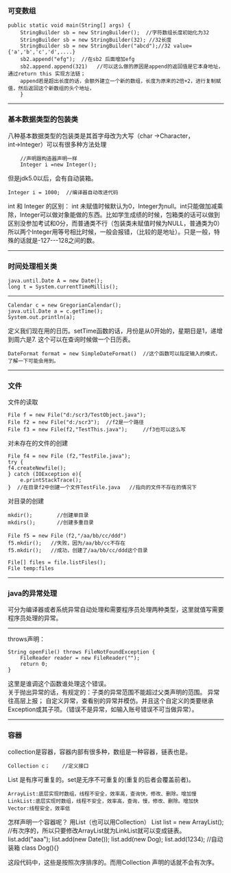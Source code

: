 ### 可变数组  
	public static void main(String[] args) {
		StringBuilder sb = new StringBuilder();  //字符数组长度初始化为32  
		StringBuilder sb = new StringBuilder(32); //32长度 
		StringBuilder sb = new StringBuilder("abcd");//32 value={'a','b','c','d',....}  
		sb2.append("efg");  //在sb2 后面增加efg  
		sb2.append.append(321)   //可以这么做的原因是append的返回值是它本身地址，通过return this 实现方法链；  
		append若是超出长度的话，会额外建立一个新的数组，长度为原来的2倍+2，进行复制赋值，然后返回这个新数组的头个地址，
		}

---

### 基本数据类型的包装类  
八种基本数据类型的包装类是其首字母改为大写（char ->Character，int→Integer）可以有很多种方法处理  

		//声明跟构造器声明一样  
		Integer i =new Integer(); 
但是jdk5.0以后，会有自动装箱。

	Integer i = 1000;  //编译器自动改进代码
int 和 Integer 的区别： int 未赋值时候默认为0，Integer为null。int只能做加减乘除，Integer可以做对象能做的东西。比如学生成绩的时候，包箱类的话可以做到区别没参加考试和0分，而普通类不行（包装类未赋值时候为NULL，普通类为0）  
所以两个Integer用等号相比时候，一般会报错，（比较的是地址）。只是一般，特殊的话就是-127---128之间的数。  

---

### 时间处理相关类  
	java.until.Date A = new Date();
	long t = System.currentTimeMillis();
---

	Calendar c = new GregorianCalendar();
	java.util.Date a = c.getTime();
	System.out.println(a);
定义我们现在用的日历。setTime函数的话，月份是从0开始的，星期日是1，递增到周六是7.
这个可以在查询时候做一个日历表。	

	DateFormat format = new SimpleDateFormat()  //这个函数可以指定输入的模式，了解一下可能会用到。
	
----
### 文件  
文件的读取  

	File f = new File("d:/scr3/TestObject.java");
	File f2 = new File("d:/scr3");	//f2是一个路径
	File f3 = new File(f2,"TestThis.java");		//f3也可以这么写
对未存在的文件的创建
	
	File f4 = new File (f2,"TestFile.java");
	try {
	f4.createNewfile();
	} catch (IOException e){
		e.printStackTrace();
	}  //在目录f2中创建一个文件TestFile.java   //指向的文件不存在的情况下

对目录的创建

	mkdir();		//创建单目录
	mkdirs();		//创建多重目录
	
	File f5 = new File（f2,"/aa/bb/cc/ddd")
	f5.mkdir();   //失败，因为/aa/bb/cc不存在
	f5.mkdir();   //成功，创建了/aa/bb/cc/ddd这个目录

	File[] files = file.listFiles();
	File temp:files

----
### java的异常处理  
可分为编译器或者系统异常自动处理和需要程序员处理两种类型，这里就值写需要程序员处理的异常。  

---
throws声明：

	String openFile() throws FileNotFoundException {
		FileReader reader = new FileReader("");
		return 0;
	}

这里是谁调这个函数谁处理这个错误。  
关于抛出异常的话，有规定的：子类的异常范围不能超过父类声明的范围。
异常往高层上报；
自定义异常，查看别的异常并模仿。并且这个自定义的类要继承Exception或其子项。（错误不是异常，如输入账号错误不可当做异常）。

----
### 容器  
collection是容器，容器内部有很多种，数组是一种容器，链表也是。
  
	Collection c；    //定义接口

List 是有序可重复的。set是无序不可重复的(重复的后者会覆盖前者)。

	ArrayList:底层实现时数组，线程不安全，效率高，查询快，修改、删除。增加慢
	LinkList:底层实现时数组，线程不安全，效率高，查询，慢，修改、删除。增加快
	Vector:线程安全，效率低
怎样声明一个容器呢？
用List（也可以用Collection）
	List list = new ArrayList();   //有次序的，所以只要修改ArrayList就为LinkList就可以变成链表。	
	list.add("aaa");
	list.add(new Date());
	list.add(new Dog);
	list.add(1234);    //自动装箱
	class Dog(){}
	
这段代码中，这些是按照次序排序的。而用Collection 声明的话就不会有次序。